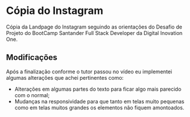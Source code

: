 # Cópia do Instagram
Cópia da Landpage do Instagram seguindo as orientações do Desafio de Projeto do BootCamp Santander Full Stack Developer da Digital Inovation One.

## Modificações

Após a finalização conforme o tutor passou no vídeo eu implementei algumas alterações que achei pertinentes como:

 - Alterações em algumas partes do texto para ficar algo mais parecido com o normal;
 - Mudanças na responsividade para que tanto em telas muito pequenas como em telas muitos grandes os elementos não fiquem amontoados.
